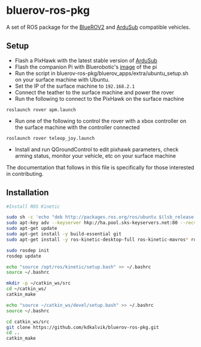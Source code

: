 # bluerov-ros-pkg

A set of ROS package for the [BlueROV2](http://www.bluerobotics.com/store/rov/bluerov2/) and [ArduSub](https://www.ardusub.com/) compatible vehicles.

## Setup
* Flash a PixHawk with the latest stable version of [ArduSub](https://www.ardusub.com/software/ardusub-firmware.html)
* Flash the companion Pi with Bluerobotic's [image](https://www.ardusub.com/getting-started/installation.html#ardusub) of the pi
* Run the script in bluerov-ros-pkg/bluerov_apps/extra/ubuntu_setup.sh on your surface machine with Ubuntu.
* Set the IP of the surface machine to ```192.168.2.1```
* Connect the teather to the surface machine and power the rover
* Run the following to connect to the PixHawk on the surface machine
```
roslaunch rover apm.launch
```
* Run one of the following to control the rover with a xbox controller on the surface machine with the controller connected
```
roslaunch rover teleop_joy.launch
```
* Install and run QGroundControl to edit pixhawk parameters, check arming status, monitor your vehicle, etc on your surface machine

The documentation that follows in this file is specifically for those interested in contributing.

## Installation

```bash
#Install ROS Kinetic

sudo sh -c 'echo "deb http://packages.ros.org/ros/ubuntu $(lsb_release -sc) main" > /etc/apt/sources.list.d/ros-latest.list'
sudo apt-key adv --keyserver hkp://ha.pool.sks-keyservers.net:80 --recv-key 421C365BD9FF1F717815A3895523BAEEB01FA116
sudo apt-get update
sudo apt-get install -y build-essential git
sudo apt-get install -y ros-kinetic-desktop-full ros-kinetic-mavros* ros-kinetic-joy

sudo rosdep init
rosdep update

echo "source /opt/ros/kinetic/setup.bash" >> ~/.bashrc
source ~/.bashrc

mkdir -p ~/catkin_ws/src
cd ~/catkin_ws/
catkin_make

echo "source ~/catkin_ws/devel/setup.bash" >> ~/.bashrc
source ~/.bashrc

cd catkin_ws/src
git clone https://github.com/kdkalvik/bluerov-ros-pkg.git
cd ..
catkin_make
```
